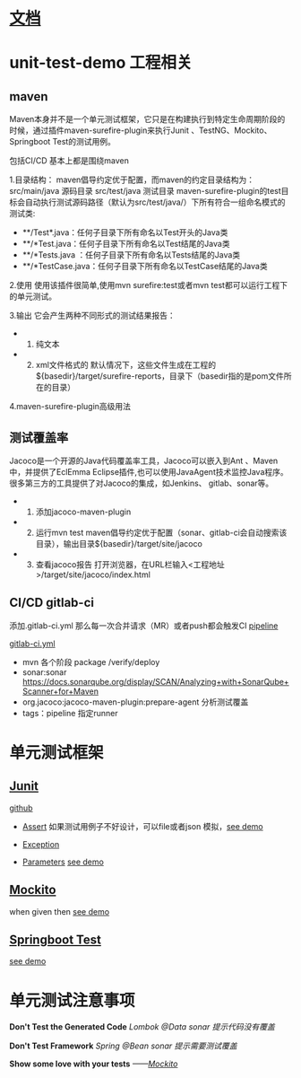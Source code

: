 # [文档](https://github.com/wdyun/note/blob/master/part4/uinit-testing.md)

# unit-test-demo 工程相关

## maven 
Maven本身并不是一个单元测试框架，它只是在构建执行到特定生命周期阶段的时候，通过插件maven-surefire-plugin来执行Junit 、TestNG、Mockito、Springboot Test的测试用例。

包括CI/CD 基本上都是围绕maven

1.目录结构：
maven倡导约定优于配置，而maven的约定目录结构为： src/main/java 源码目录  src/test/java 测试目录
maven-surefire-plugin的test目标会自动执行测试源码路径（默认为src/test/java/）下所有符合一组命名模式的测试类:
+ *\*/Test\*.java：任何子目录下所有命名以Test开头的Java类
+ **/*Test.java：任何子目录下所有命名以Test结尾的Java类
+ **/*Tests.java ：任何子目录下所有命名以Tests结尾的Java类
+ **/*TestCase.java：任何子目录下所有命名以TestCase结尾的Java类

2.使用
使用该插件很简单,使用mvn surefire:test或者mvn test都可以运行工程下的单元测试。

3.输出
它会产生两种不同形式的测试结果报告：
+ 1. 纯文本
+ 2. xml文件格式的
默认情况下，这些文件生成在工程的${basedir}/target/surefire-reports，目录下（basedir指的是pom文件所在的目录）

4.maven-surefire-plugin高级用法


## 测试覆盖率
Jacoco是一个开源的Java代码覆盖率工具，Jacoco可以嵌入到Ant 、Maven中，并提供了EclEmma Eclipse插件,也可以使用JavaAgent技术监控Java程序。
很多第三方的工具提供了对Jacoco的集成，如Jenkins、 gitlab、sonar等。

+ 1. 添加jacoco-maven-plugin
+ 2. 运行mvn test
maven倡导约定优于配置（sonar、gitlab-ci会自动搜索该目录），输出目录${basedir}/target/site/jacoco
+ 3. 查看jacoco报告
打开浏览器，在URL栏输入<工程地址>/target/site/jacoco/index.html


## CI/CD gitlab-ci 
添加.gitlab-ci.yml 那么每一次合并请求（MR）或者push都会触发CI [pipeline](https://docs.gitlab.com/ce/ci/pipelines.html)

[gitlab-ci.yml](.gitlab-ci.yml)
+ mvn 各个阶段 package /verify/deploy
+ sonar:sonar https://docs.sonarqube.org/display/SCAN/Analyzing+with+SonarQube+Scanner+for+Maven
+ org.jacoco:jacoco-maven-plugin:prepare-agent 分析测试覆盖
+ tags：pipeline 指定runner

# 单元测试框架
## [Junit](https://en.wikipedia.org/wiki/JUnit)

[github](https://github.com/junit-team/junit4/wiki)
+ [Assert](https://github.com/junit-team/junit4/wiki/Assertions)
如果测试用例子不好设计，可以file或者json 模拟，[see demo](./src/test/java/com/example/ut/demo/service/RpcServiceTest.java)

+ [Exception](https://github.com/junit-team/junit4/wiki/Exception-testing)
+ [Parameters](https://github.com/junit-team/junit4/wiki/Parameterized-tests)
[see demo](./src/test/java/com/example/ut/demo/mvc/TaskControllerTests.java)

## 
## [Mockito](https://github.com/mockito/mockito/wiki)
when given then
[see demo](./src/test/java/com/example/ut/demo/service/WorkerSerivceWithMockitoTests.java)
## [Springboot Test](https://github.com/spring-projects/spring-boot/tree/master/spring-boot-samples/spring-boot-sample-test)
[see demo](./src/test/java/com/example/ut/demo/service/WorkerSerivceWithSpringBootTest.java)

# 单元测试注意事项


**Don't Test the Generated Code**
*Lombok @Data sonar 提示代码没有覆盖*

**Don't Test Framework**
*Spring @Bean sonar 提示需要测试覆盖*

**Show some love with your tests** 
*——[Mockito](http://site.mockito.org/)*

